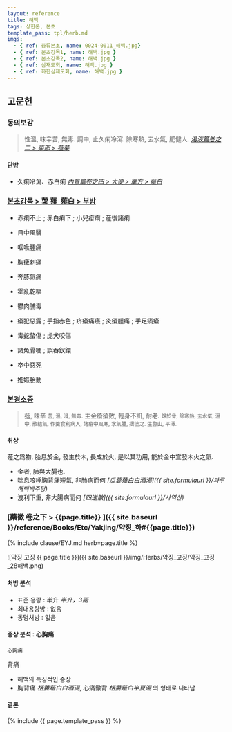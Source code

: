 ```yaml
---
layout: reference
title: 해백
tags: 상한론, 본초
template_pass: tpl/herb.md
imgs:
  - { ref: 증류본초, name: 0024-0011_해백.jpg}
  - { ref: 본초강목1, name: 해백.jpg }
  - { ref: 본초강목2, name: 해백.jpg }
  - { ref: 삼재도회, name: 해백.jpg }
  - { ref: 화한삼재도회, name: 해백.jpg }
---
```


## 고문헌

### 동의보감

> 性溫, 味辛苦, 無毒. 調中, 止久痢冷瀉. 除寒熱, 去水氣, 肥健人. _[湯液篇卷之二 > 菜部 > 薤菜](https://mediclassics.kr/books/8/volume/21/#content_1050)_

#### 단방

* 久痢冷瀉、赤白痢 _[內景篇卷之四 > 大便 > 單方 > 薤白](https://mediclassics.kr/books/8/volume/4#content_1448)_

### [본초강목 > 菜	薤_薤白 > 부방]()

* 赤痢不止 ; 赤白痢下 ; 小兒疳痢 ; 産後諸痢

* 目中風翳
* 咽㗋腫痛
* 胸痺刺痛
* 奔豚氣痛

* 霍亂乾嘔

* 鬱肉脯毒
* 瘡犯惡露 ; 手指赤色 ; 疥瘡痛癢 ; 灸瘡腫痛 ; 手足瘑瘡
* 毒蛇螫傷 ; 虎犬咬傷
* 諸魚骨哽 ; 誤吞釵鐶
* 卒中惡死

* 姙娠胎動


### [본경소증](https://mediclassics.kr/books/154/volume/9/#content_86)

> 薤, 味辛 <small>苦, 溫, 滑, 無毒.</small> 主金瘡瘡敗, 輕身不飢, 耐老. <small>歸於骨, 除寒熱, 去水氣, 溫中, 散結氣, 作羹食利病人, 諸瘡中風寒, 水氣腫, 擣塗之. 生魯山, 平澤.</small>

#### 취상

薤之爲物, 胎息於金, 發生於木, 長成於火, 是以其功用, 能於金中宣發木火之氣.
* 金者, 肺與大腸也.
* 喘息咳唾胸背痛短氣, 非肺病而何 _[瓜蔞薤白白酒湯]({{ site.formulaurl }}/과루해백백주탕)_
* 洩利下重, 非大腸病而何 _[四逆散]({{ site.formulaurl }}/사역산)_


### [藥徵 卷之下 > {{page.title}} ]({{ site.baseurl }}/reference/Books/Etc/Yakjing/약징_하#{{page.title}})

{% include clause/EYJ.md herb=page.title %}

![약징 고징 {{ page.title }}]({{ site.baseurl }}/img/Herbs/약징_고징/약징_고징_28해백.png)

#### 처방 분석

* 표준 용량 : 半升 _半升，3兩_
* 최대용량방 : 없음
* 동명처방 : 없음

#### 증상 분석 : 心胸痛

`心胸痛`

背痛
* 해백의 특징적인 증상
* 胸背痛 _栝蔞薤白白酒湯_, 心痛徹背 _栝蔞薤白半夏湯_ 의 형태로 나타남

#### 결론


{% include {{ page.template_pass }} %}

